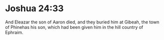 # Joshua 24:33

And Eleazar the son of Aaron died, and they buried him at Gibeah, the town of Phinehas his son, which had been given him in the hill country of Ephraim.
